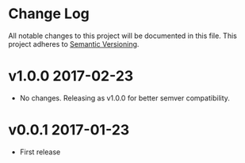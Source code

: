 # Change Log

All notable changes to this project will be documented in this file.
This project adheres to [Semantic Versioning](http://semver.org/).

# v1.0.0 2017-02-23

* No changes. Releasing as v1.0.0 for better semver compatibility.

# v0.0.1 2017-01-23

* First release
